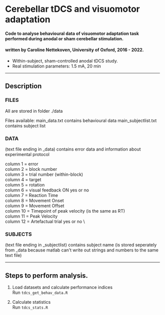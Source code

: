 # Cerebellar tDCS and visuomotor adaptation
#### Code to analyse behavioural data of visuomotor adaptation task performed during anodal or sham cerebellar stimulation.
#### written by Caroline Nettekoven, University of Oxford, 2016 - 2022.
- Within-subject, sham-controlled anodal tDCS study.
- Real stimulation parameters: 1.5 mA, 20 min

____________________________________________________________________

## Description
### FILES
All are stored in folder
./data

Files available:
main_data.txt             contains behavioural data
main_subjectlist.txt      contains subject list

### DATA
(text file ending in _data)
contains error data and information about experimental protocol

column 1    =     error \
column 2    =     block number \
column 3    =     trial number (within-block) \
column 4    =     target \
column 5    =     rotation \
column 6    =     visual feedback ON yes or no \
column 7    =     Reaction Time \
column 8    =     Movement Onset \
column 9    =     Movement Offset \
column 10   =     Timepoint of peak velocity (is the same as RT) \
column 11   =     Peak Velocity \
column 12   =     Artefactual trial yes or no \

### SUBJECTS
(text file ending in _subjectlist)
contains subject name (is stored seperately from _data because matlab can't write out strings and numbers to the same text file)

____________________________________________________________________


## Steps to perform analysis.
1. Load datasets and calculate performance indices\
   Run `tdcs_get_behav_data.R`
     
2. Calculate statistics\
   Run `tdcs_stats.R`

